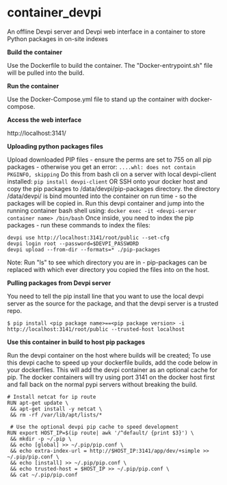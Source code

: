 # container_devpi
An offline Devpi server and Devpi web interface in a container to store Python packages in on-site indexes

**Build the container**

Use the Dockerfile to build the container. The "Docker-entrypoint.sh" file will be pulled into the build.

**Run the container**

Use the Docker-Compose.yml file to stand up the container with docker-compose.

**Access the web interface**

http://localhost:3141/

**Uploading python packages files**

Upload downloaded PIP files - ensure the perms are set to 755 on all pip packages - otherwise you get an error:
`....whl: does not contain PKGINFO, skipping`
Do this from bash cli on a server with local devpi-client installed:
`pip install devpi-client`
OR 
SSH onto your docker host and copy the pip packages to /data/devpi/pip-packages directory.
the directory /data/devpi/ is bind mounted into the container on run time - so the packages will be copied in.
Run this devpi container and jump into the running container bash shell using:
`docker exec -it <devpi-server container name> /bin/bash`
Once inside, you need to index the pip packages - run these commands to index the files:

```
devpi use http://localhost:3141/root/public --set-cfg
devpi login root --password=$DEVPI_PASSWORD
devpi upload --from-dir --formats=* ./pip-packages
```
Note: Run "ls" to see which directory you are in - pip-packages can be replaced with which ever directory you copied the files into on the host.

**Pulling packages from Devpi server**

You need to tell the pip install line that you want to use the local devpi server as the source for the package, and that the devpi server is a trusted repo.

```
$ pip install <pip package name>==<pip package version> -i http://localhost:3141/root/public --trusted-host localhost
```

**Use this container in build to host pip packages**

Run the devpi container on the host where builds will be created;
To use this devpi cache to speed up your dockerfile builds, add the code below in your dockerfiles. 
This will add the devpi container as an optional cache for pip. 
The docker containers will try using port 3141 on the docker host first and fall back on the normal pypi servers without breaking the build.

```
# Install netcat for ip route
RUN apt-get update \
 && apt-get install -y netcat \
 && rm -rf /var/lib/apt/lists/*

 # Use the optional devpi pip cache to speed development
RUN export HOST_IP=$(ip route| awk '/^default/ {print $3}') \
 && mkdir -p ~/.pip \
 && echo [global] >> ~/.pip/pip.conf \
 && echo extra-index-url = http://$HOST_IP:3141/app/dev/+simple >> ~/.pip/pip.conf \
 && echo [install] >> ~/.pip/pip.conf \
 && echo trusted-host = $HOST_IP >> ~/.pip/pip.conf \
 && cat ~/.pip/pip.conf
```
